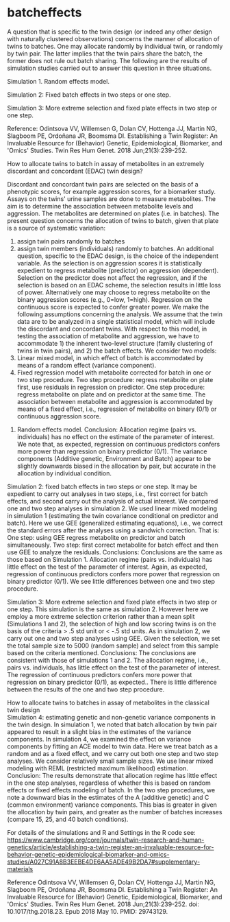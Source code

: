 # batcheffects
A question that is specific to the twin design (or indeed any other design with naturally clustered observations) concerns the manner of allocation of twins to batches. One may allocate randomly by individual twin, or randomly by twin pair. The latter implies that the twin pairs share the batch, the former does not rule out batch sharing. The following are the results of simulation studies carried out to answer this question in three situations. 

Simulation 1. Random effects model. 

Simulation 2: Fixed batch effects in two steps or one step. 

Simulation 3: More extreme selection and fixed plate effects in two step or one step. 

Reference: Odintsova VV, Willemsen G, Dolan CV, Hottenga JJ, Martin NG, Slagboom PE, Ordoñana JR, Boomsma DI. Establishing a Twin Register: An Invaluable Resource for (Behavior) Genetic, Epidemiological, Biomarker, and 'Omics' Studies. Twin Res Hum Genet. 2018 Jun;21(3):239-252. 


How to allocate twins to batch in assay of metabolites in an extremely discordant and concordant (EDAC) twin design?

Discordant and concordant twin pairs are selected on the basis of a phenotypic scores, for example aggression scores, for a biomarker study. Assays on the twins' urine samples are done to measure metabolites. The aim is to determine the association between metabolite levels and aggression. The metabolites are determined on plates (i.e. in batches). The present question concerns the allocation of twins to batch, given that plate is a source of systematic variation:
1) assign twin pairs randomly to batches
2) assign twin members (individuals) randomly to batches. 
An additional question, specific to the EDAC design, is the choice of the independent variable. As the selection is on aggression scores it is statistically expedient to regress metabolite (predictor) on aggression (dependent). Selection on the predictor does not affect the regression, and if the selection is based on an EDAC scheme, the selection results in little loss of power. Alternatively one may choose to regress metabolite on the binary aggression scores (e.g., 0=low, 1=high). Regression on the continuous score is expected to confer greater power.
We make the following assumptions concerning the analysis. We assume that the twin data are to be analyzed in a single statistical model, which will include the discordant and concordant twins. With respect to this model, in testing the association of metabolite and aggression, we have to accommodate 1) the inherent two-level structure (family clustering of twins in twin pairs), and 2) the batch effects. We consider two models:
1) Linear mixed model, in which effect of batch is accommodated by means of a random effect (variance component). 
2) Fixed regression model with metabolite corrected for batch in one or two step procedure. Two step procedure: regress metabolite on plate first, use residuals in regression on predictor. One step procedure: regress metabolite on plate and on predictor at the same time.
The association between metabolite and aggression is accommodated by means of a fixed effect, i.e., regression of metabolite on binary (0/1) or continuous aggression score.
1. Random effects model. Conclusion: 
Allocation regime (pairs vs. individuals) has no effect on the estimate of the parameter of interest. We note that, as expected, regression on continuous predictors confers more power than regression on binary predictor (0/1). The variance components (Additive genetic, Environment and Batch) appear to be slightly downwards biased in the allocation by pair, but accurate in the allocation by individual condition. 

Simulation 2: fixed batch effects in two steps or one step.
It may be expedient to carry out analyses in two steps, i.e., first correct for batch effects, and second carry out the analysis of actual interest. We compared one and two step analyses in simulation 2.  We used linear mixed modeling in simulation 1 (estimating the twin covariance conditional on predictor and batch). Here we use GEE (generalized estimating equations), i.e., we correct the standard errors after the analyses using a sandwich correction. That is:
One step: using GEE regress metabolite on predictor and batch simultaneously. 
Two step: first correct metabolite for batch effect and then use GEE to analyze the residuals.
Conclusions:
Conclusions are the same as those based on Simulation 1. Allocation regime (pairs vs. individuals) has little effect on the test of the parameter of interest. Again, as expected, regression of continuous predictors confers more power that regression on binary predictor (0/1). We see little differences between one and two step procedure. 

Simulation 3: More extreme selection and fixed plate effects in two step or one step.
This simulation is the same as simulation 2. However here we employ a more extreme selection criterion rather than a mean split (Simulations 1 and 2), the selection of high and low scoring twins is on the basis of the criteria > .5 std unit or < -.5 std units. As in simulation 2, we carry out one and two step analyses using GEE. Given the selection, we set the total sample size to 5000 (random sample) and select from this sample based on the criteria mentioned. 
Conclusions:
The conclusions are consistent with those of simulations 1 and 2.  The allocation regime, i.e., pairs vs. individuals, has little effect on the test of the parameter of interest. The regression of continuous predictors confers more power that regression on binary predictor (0/1), as expected.. There is little difference between the results of the one and two step procedure.

How to allocate twins to batches in assay of metabolites in the classical twin design   
Simulation 4: estimating genetic and non-genetic variance components in the twin design.
In simulation 1, we noted that batch allocation by twin pair appeared to result in a slight bias in the estimates of the variance components. In simulation 4, we examined the effect on variance components by fitting an ACE model to twin data. Here we treat batch as a random and as a fixed effect, and we carry out both one step and two step analyses. We consider relatively small sample sizes. We use linear mixed modeling with REML (restricted maximum likelihood) estimation. 
Conclusion:
The results demonstrate that allocation regime has little effect in the one step analyses, regardless of whether this is based on random effects or fixed effects modeling of batch. In the two step procedures, we note a downward bias in the estimates of the A (additive genetic) and C (common environment) variance components. This bias is greater in given the allocation by twin pairs, and greater as the number of batches increases (compare 15, 25, and 40 batch conditions). 

For details of the simulations and R and Settings in the R code see:
https://www.cambridge.org/core/journals/twin-research-and-human-genetics/article/establishing-a-twin-register-an-invaluable-resource-for-behavior-genetic-epidemiological-biomarker-and-omics-studies/A027C91A8B3EEBE4DE6AA5ADE49B2DA7#supplementary-materials

Reference
Odintsova VV, Willemsen G, Dolan CV, Hottenga JJ, Martin NG, Slagboom PE, Ordoñana JR, Boomsma DI. Establishing a Twin Register: An Invaluable Resource for (Behavior) Genetic, Epidemiological, Biomarker, and 'Omics' Studies. Twin Res Hum Genet. 2018 Jun;21(3):239-252. doi: 10.1017/thg.2018.23. Epub 2018 May 10. PMID: 29743129.
